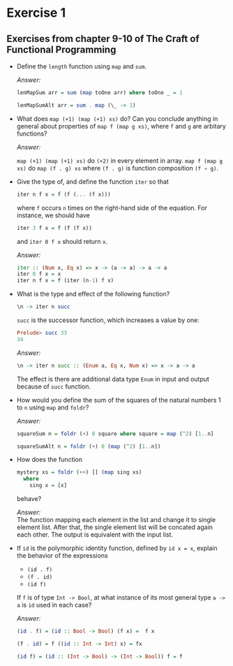 # Exercise 1

## Exercises from chapter 9-10 of The Craft of Functional Programming

- Define the `length` function using `map` and `sum`.

  _Answer:_

  ```haskell
  lenMapSum arr = sum (map toOne arr) where toOne _ = 1
  ```

  ```haskell
  lenMapSumAlt arr = sum . map (\_ -> 1)
  ```

- What does `map (+1) (map (+1) xs)` do? Can you conclude anything in general
  about properties of `map f (map g xs)`, where `f` and `g` are arbitary
  functions?

  _Answer:_

  `map (+1) (map (+1) xs)` do `(+2)` in every element in array.
  `map f (map g xs)` do `map (f . g) xs` where `(f . g)` is function composition
  `(f ∘ g)`.

- Give the type of, and define the function `iter` so that

  ```haskell
  iter n f x = f (f (... (f x)))
  ```

  where `f` occurs `n` times on the right-hand side of the equation. For
  instance, we should have

  ```haskell
  iter 3 f x = f (f (f x))
  ```

  and `iter 0 f x` should return `x`.

  _Answer:_

  ```haskell
  iter :: (Num x, Eq x) => x -> (a -> a) -> a -> a
  iter 0 f x = x
  iter n f x = f (iter (n-1) f x)
  ```

- What is the type and effect of the following function?

  ```haskell
  \n -> iter n succ
  ```

  `succ` is the successor function, which increases a value by one:

  ```haskell
  Prelude> succ 33
  34
  ```

  _Answer:_

  ```haskell
  \n -> iter n succ :: (Enum a, Eq x, Num x) => x -> a -> a
  ```

  The effect is there are additional data type `Enum` in input and output
  because of `succ` function.

- How would you define the sum of the squares of the natural numbers 1 to `n`
  using `map` and `foldr`?

  _Answer:_

  ```haskell
  squareSum n = foldr (+) 0 square where square = map (^2) [1..n]
  ```

  ```haskell
  squareSumAlt n = foldr (+) 0 (map (^2) [1..n])
  ```

- How does the function

  ```haskell
  mystery xs = foldr (++) [] (map sing xs)
    where
      sing x = [x]
  ```

  behave?

  _Answer:_\
  The function mapping each element in the list and change it to single element
  list. After that, the single element list will be concated again each other.
  The output is equivalent with the input list.

- If `id` is the polymorphic identity function, defined by `id x = x`, explain
  the behavior of the expressions

  - `(id . f)`
  - `(f . id)`
  - `(id f)`

  If `f` is of type `Int -> Bool`, at what instance of its most general type
  `a -> a` is `id` used in each case?

  _Answer:_

  ```haskell
  (id . f) = (id :: Bool -> Bool) (f x) =  f x
  ```

  ```haskell
  (f . id) = f ((id :: Int -> Int) x) = fx
  ```

  ```haskell
  (id f) = (id :: (Int -> Bool) -> (Int -> Bool)) f = f
  ```
